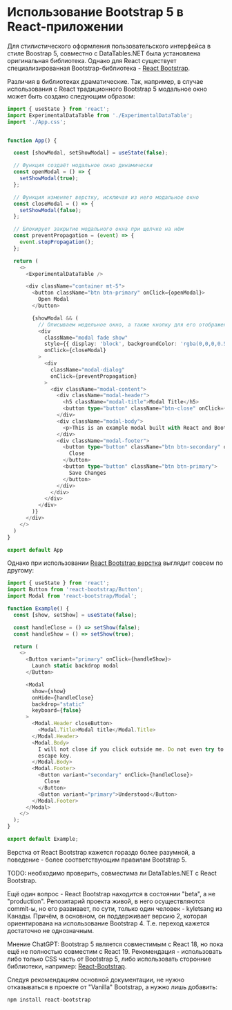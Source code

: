 # Использование Bootstrap 5 в React-приложении

Для стилистического оформления пользовательского интерфейса в стиле Boostrap 5, совместно с DataTables.NET была установлена оригинальная библиотека. Однако для React существует специализированная Bootstrap-библиотека - [React Bootstrap](https://react-bootstrap.netlify.app/).

Различия в библиотеках драматические. Так, например, в случае использования с React традиционного Bootstrap 5 модальное окно может быть создано следующим образом:

```ts
import { useState } from 'react';
import ExperimentalDataTable from './ExperimentalDataTable';
import './App.css';


function App() {

  const [showModal, setShowModal] = useState(false);

  // Функция создаёт модальное окно динамически
  const openModal = () => {
    setShowModal(true);
  };

  // Функция изменяет верстку, исключая из него модальное окно
  const closeModal = () => {
    setShowModal(false);
  };

  // Блокирует закрытие модального окна при щелчке на нём
  const preventPropagation = (event) => {
    event.stopPropagation();
  };    

  return (
    <>
      <ExperimentalDataTable />

      <div className="container mt-5">
        <button className="btn btn-primary" onClick={openModal}>
          Open Modal
        </button>

        {showModal && (
          // Описываем модельное окно, а также кнопку для его отображения
          <div 
            className="modal fade show" 
            style={{ display: 'block', backgroundColor: 'rgba(0,0,0,0.5)' }}
            onClick={closeModal}
          >
            <div 
              className="modal-dialog"
              onClick={preventPropagation}
            >
              <div className="modal-content">
                <div className="modal-header">
                  <h5 className="modal-title">Modal Title</h5>
                  <button type="button" className="btn-close" onClick={closeModal}></button>
                </div>
                <div className="modal-body">
                  <p>This is an example modal built with React and Bootstrap 5.3.</p>
                </div>
                <div className="modal-footer">
                  <button type="button" className="btn btn-secondary" onClick={closeModal}>
                    Close
                  </button>
                  <button type="button" className="btn btn-primary">
                    Save Changes
                  </button>
                </div>
              </div>
            </div>
          </div>
        )}      
      </div>
    </>
  )
}

export default App
```

Однако при использовании [React Bootstrap верстка](https://react-bootstrap.netlify.app/docs/components/modal/) выглядит совсем по другому:

```ts
import { useState } from 'react';
import Button from 'react-bootstrap/Button';
import Modal from 'react-bootstrap/Modal';

function Example() {
  const [show, setShow] = useState(false);

  const handleClose = () => setShow(false);
  const handleShow = () => setShow(true);

  return (
    <>
      <Button variant="primary" onClick={handleShow}>
        Launch static backdrop modal
      </Button>

      <Modal
        show={show}
        onHide={handleClose}
        backdrop="static"
        keyboard={false}
      >
        <Modal.Header closeButton>
          <Modal.Title>Modal title</Modal.Title>
        </Modal.Header>
        <Modal.Body>
          I will not close if you click outside me. Do not even try to press
          escape key.
        </Modal.Body>
        <Modal.Footer>
          <Button variant="secondary" onClick={handleClose}>
            Close
          </Button>
          <Button variant="primary">Understood</Button>
        </Modal.Footer>
      </Modal>
    </>
  );
}

export default Example;
```

Верстка от React Bootstrap кажется гораздо более разумной, а поведение - более соответствующим правилам Bootstrap 5.

TODO: необходимо проверить, совместима ли DataTables.NET с React Bootstrap.

Ещё один вопрос - React Bootstrap находится в состоянии "beta", а не "production". Репозитарий проекта живой, в него осуществляются commit-ы, но его развивает, по сути, только один человек - kyletsang из Канады. Причём, в основном, он поддерживает версию 2, которая ориентирована на использование Bootstrap 4. Т.е. переход кажется достаточно не однозначным.

Мнение ChatGPT: Bootstrap 5 является совместимым с React 18, но пока ещё не полностью совместим с React 19. Рекомендация - использовать либо только CSS часть от Bootstrap 5, либо использовать сторонние библиотеки, например: [React-Bootstrap](https://react-bootstrap.github.io/).

Следуя рекомендациям основной документации, не нужно отказываться в проекте от "Vanilla" Bootstrap, а нужно лишь добавить:

```shell
npm install react-bootstrap
```
